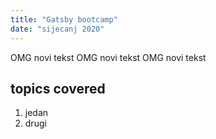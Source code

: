 ```yaml
---
title: "Gatsby bootcamp"
date: "sijecanj 2020"
--- 
```


OMG novi tekst OMG novi tekst OMG novi tekst

## topics covered

1. jedan
2. drugi